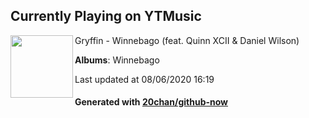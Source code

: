 ## Currently Playing on YTMusic

[<img align="left" width="100" src="https://lh3.googleusercontent.com/Og8mOPuVELT_Q8S6vzzJ0lRHlj3BoIVrsvLhmVgokmH0MFF_rs47tyqgomow8ewoM3rVAROEuai9SZl4">](https://music.youtube.com/channel/UCO4t4bsN65024PXQUnENGkw)

Gryffin - Winnebago (feat. Quinn XCII & Daniel Wilson)

**Albums**: Winnebago

Last updated at 08/06/2020 16:19

#### Generated with [20chan/github-now](https://github.com/20chan/github-now)


<!--
**20chan/20chan** is a ✨ _special_ ✨ repository because its `README.md` (this file) appears on your GitHub profile.

Here are some ideas to get you started:

- 🔭 I’m currently working on ...
- 🌱 I’m currently learning ...
- 👯 I’m looking to collaborate on ...
- 🤔 I’m looking for help with ...
- 💬 Ask me about ...
- 📫 How to reach me: ...
- 😄 Pronouns: ...
- ⚡ Fun fact: ...
-->
